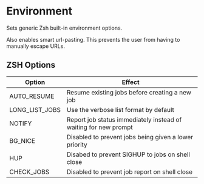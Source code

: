 Environment
===========

Sets generic Zsh built-in environment options.

Also enables smart url-pasting. This prevents the user from having to manually escape URLs.

ZSH Options
-----------

| Option | Effect |
| ------ | ------ |
| AUTO_RESUME | Resume existing jobs before creating a new job |
| LONG_LIST_JOBS | Use the verbose list format by default |
| NOTIFY | Report job status immediately instead of waiting for new prompt |
| BG_NICE | Disabled to prevent jobs being given a lower priority |
| HUP | Disabed to prevent SIGHUP to jobs on shell close |
| CHECK_JOBS | Disabled to prevent job report on shell close |
